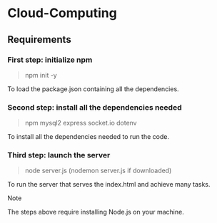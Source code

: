 # Cloud-Computing

## Requirements

### First step: initialize npm

> npm init -y

To load the package.json containing all the dependencies.

### Second step: install all the dependencies needed

> npm mysql2 express socket.io dotenv

To install all the dependencies needed to run the code.

### Third step: launch the server

> node server.js (nodemon server.js if downloaded)

To run the server that serves the index.html and achieve many tasks.

> [!NOTE]
> The steps above require installing Node.js on your machine.

